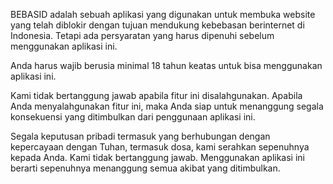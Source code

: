BEBASID adalah sebuah aplikasi yang digunakan untuk membuka website yang telah diblokir dengan tujuan mendukung kebebasan berinternet di Indonesia. Tetapi ada persyaratan yang harus dipenuhi sebelum menggunakan aplikasi ini.

Anda harus wajib berusia minimal 18 tahun keatas untuk bisa menggunakan aplikasi ini. 

Kami tidak bertanggung jawab apabila fitur ini disalahgunakan. Apabila Anda menyalahgunakan fitur ini, maka Anda siap untuk menanggung segala konsekuensi yang ditimbulkan dari penggunaan aplikasi ini.

Segala keputusan pribadi termasuk yang berhubungan dengan kepercayaan dengan Tuhan, termasuk dosa, kami serahkan sepenuhnya kepada Anda. Kami tidak bertanggung jawab. Menggunakan aplikasi ini berarti sepenuhnya menanggung semua akibat yang ditimbulkan.
